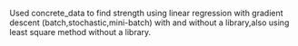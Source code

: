 Used concrete_data to find strength using linear regression with gradient descent (batch,stochastic,mini-batch) with and without a library,also using least square method without a library.
